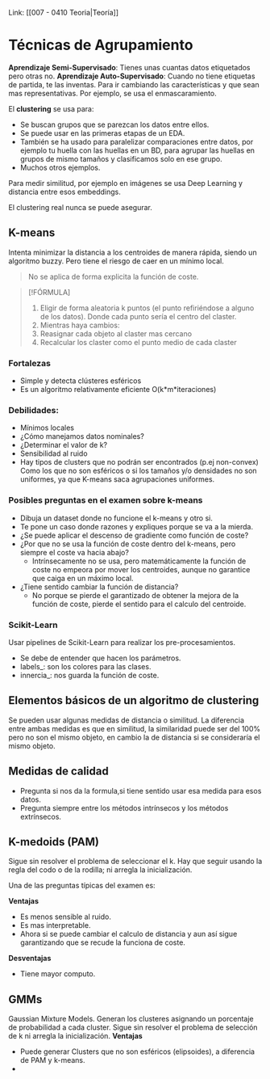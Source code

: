 Link: [[007 - 0410 Teoria|Teoría]]


# Técnicas de Agrupamiento

**Aprendizaje Semi-Supervisado**: Tienes unas cuantas datos etiquetados pero otras no.
**Aprendizaje Auto-Supervisado**: Cuando no tiene etiquetas de partida, te las inventas. Para ir cambiando las características y que sean mas representativas. Por ejemplo, se usa el enmascaramiento. 

El **clustering** se usa para:
- Se buscan grupos que se parezcan los datos entre ellos. 
- Se puede usar en las primeras etapas de un EDA.
- También se ha usado para paralelizar comparaciones entre datos, por ejemplo tu huella con las huellas en un BD, para agrupar las huellas en grupos de mismo tamaños y clasificamos solo en ese grupo.
- Muchos otros ejemplos.

Para medir similitud, por ejemplo en imágenes se usa Deep Learning y distancia entre esos embeddings.

El clustering real nunca se puede asegurar.

## K-means

Intenta minimizar la distancia a los centroides de manera rápida, siendo un algoritmo buzzy. Pero tiene el riesgo de caer en un mínimo local.

> No se aplica de forma explicita la función de coste. 


> [!FÓRMULA]
> 1. Eligir de forma aleatoria k puntos (el punto refiriéndose a alguno de los datos). Donde cada punto sería el centro del claster.
> 2. Mientras haya cambios:
> 	1. Reasignar cada objeto al claster mas cercano
> 	2. Recalcular los claster como el punto medio de cada claster

### Fortalezas
- Simple y detecta clústeres esféricos
- Es un algoritmo relativamente eficiente
  O(k\*m\*iteraciones)
### Debilidades:
- Mínimos locales
- ¿Cómo manejamos datos nominales?
- ¿Determinar el valor de k?
-  Sensibilidad al ruido
- Hay tipos de clusters que no podrán ser encontrados (p.ej non-convex) Como los que no son esféricos o si los tamaños y/o densidades no son uniformes, ya que K-means saca agrupaciones uniformes.


### Posibles preguntas en el examen sobre k-means
- Dibuja un dataset donde no funcione el k-means y otro si.
- Te pone un caso donde razones y expliques porque se va a la mierda.
- ¿Se puede aplicar el descenso de gradiente como función de coste?
- ¿Por que no se usa la función de coste dentro del k-means, pero siempre el coste va hacia abajo?
	- Intrínsecamente no se usa, pero matemáticamente la función de coste no empeora por mover los centroides, aunque no garantice que caiga en un máximo local.
- ¿Tiene sentido cambiar la función de distancia? 
	- No porque se pierde el garantizado de obtener la mejora de la función de coste, pierde el sentido para el calculo del centroide.


### Scikit-Learn
Usar pipelines de Scikit-Learn para realizar los pre-procesamientos.
- Se debe de entender que hacen los parámetros.
- labels_: son los colores para las clases.
- innercia_: nos guarda la función de coste.

## Elementos básicos de un algoritmo de clustering
Se pueden usar algunas medidas de distancia o similitud.
La diferencia entre ambas medidas es que en similitud, la similaridad puede ser del 100% pero no son el mismo objeto, en cambio la de distancia si se consideraría el mismo objeto.


## Medidas de calidad
- Pregunta si nos da la formula,si tiene sentido usar esa medida para esos datos.
- Pregunta siempre entre los métodos intrínsecos y los métodos extrínsecos.

## K-medoids (PAM)
Sigue sin resolver el problema de seleccionar el k. Hay que seguir usando la regla del codo o de la rodilla; ni arregla la inicialización.

Una de las preguntas típicas del examen es:

**Ventajas**
- Es menos sensible al ruido.
- Es mas interpretable.
- Ahora si se puede cambiar el calculo de distancia y aun así sigue garantizando que se recude la funciona de coste.

**Desventajas**
- Tiene mayor computo.


## GMMs
Gaussian Mixture Models. Generan los clusteres asignando un porcentaje de probabilidad a cada cluster.
Sigue sin resolver el problema de selección de k ni arregla la inicialización.
**Ventajas**
- Puede generar Clusters que no son esféricos (elipsoides), a diferencia de PAM y k-means.
- 